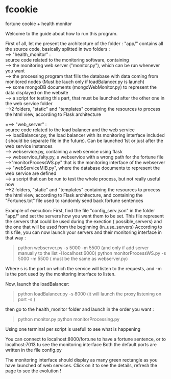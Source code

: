 # fcookie
fortune cookie + health monitor

Welcome to the guide about how to run this program.

First of all, let me present the architecture of the folder :
"app/" contains all the source code, basically splitted in two folders :   
==> "health_monitor" :  
        source code related to the monitoring software, containing     
        --> the monitoring web server ("monitor.py"), which can be run whenever you want  
        --> the processing program that fills the database with data coming from monitored nodes (Must be lauch only if loadBalancer.py is launch)  
        --> some mongoDB documents (mongoWebMonitor.py) to represent the data displayed on the website  
        --> a script for testing this part, that must be launched after the other one in the web service folder  
        -->2 folders, "static" and "templates" containing the resources to process the html view, according to Flask architecture   

===> "web_server" :  
       source code related to the load balancer and the web service  
        --> loadBalancer.py, the load balancer with its monitoring interface included ( should be separate file in the future). Can be launched 1st or just after the web service instances  
        --> webservice.py, containing a web service using flask  
        --> webservice_falty.py, a webservice with a wrong path for the fortune file  
        -->"monitorProcessWS.py" that is the monitoring interface of the webserver  
        --> "webServiceMIB.py", where the database documents to represent the web service are defined  
        --> a script that can be run to test the whole process, but not really useful now  
        -->2 folders, "static" and "templates" containing the resources to process the html view, according to Flask   architecture, and containing the "Fortunes.txt" file used to randomly send back fortune sentences   

Example of execution:
First, find the file "config_serv.json" in the folder "app/" and set the servers how you want them to be set.
This file represent the servers that could be used during the exection ( possible_servers) and the one that will be used from the beginning (in_use_servers)
According to this file, you can now launch your servers and their monitoring interface in that way :

> python webserver.py -s 5000 -m 5500 (and only if add server manually to the list -l localhost:6000)
> python monitorProcessWS.py -s 5000 -m 5500  ( must be the same as webserver.py)

Where s is the port on which the service will listen to the requests, and -m is the port used by the monitoring interface to listen.

Now, launch the loadBalancer:
> python loadBalancer.py -s 8000
(it will launch the proxy listening on port -s )

then go to the health_monitor folder and launch in the order you want :

> python monitor.py
> python monitorProcessing.py

Using one terminal per script is usefull to see what is happening

You can connect to localhost:8000/fortune to have a fortune sentence, or to localhost:7013 tu see the monitoring interface
Both the default ports are written in the file config.py

The monitoring interface should display as many green rectangle as you have launched of web services. Click on it to see the details, 
refresh the page to see the evolution !
